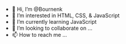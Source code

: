 - 👋 Hi, I’m @Bournenk
- 👀 I’m interested in HTML, CSS, & JavaScript
- 🌱 I’m currently learning JavaScript
- 💞️ I’m looking to collaborate on ... 
- 📫 How to reach me ...

<!---
Bournenk/Bournenk is a ✨ special ✨ repository because its `README.md` (this file) appears on your GitHub profile.
You can click the Preview link to take a look at your changes.
--->
